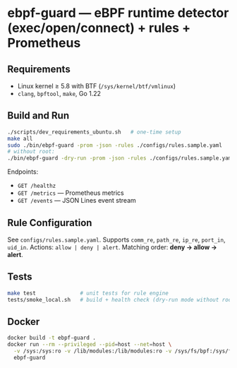 # ebpf-guard — eBPF runtime detector (exec/open/connect) + rules + Prometheus

## Requirements

* Linux kernel ≥ 5.8 with BTF (`/sys/kernel/btf/vmlinux`)
* `clang`, `bpftool`, `make`, Go 1.22

## Build and Run

```bash
./scripts/dev_requirements_ubuntu.sh   # one-time setup
make all
sudo ./bin/ebpf-guard -prom -json -rules ./configs/rules.sample.yaml
# without root:
./bin/ebpf-guard -dry-run -prom -json -rules ./configs/rules.sample.yaml
```

Endpoints:

* `GET /healthz`
* `GET /metrics` — Prometheus metrics
* `GET /events` — JSON Lines event stream

## Rule Configuration

See `configs/rules.sample.yaml`.
Supports `comm_re`, `path_re`, `ip_re`, `port_in`, `uid_in`.
Actions: `allow | deny | alert`.
Matching order: **deny → allow → alert**.

## Tests

```bash
make test              # unit tests for rule engine
tests/smoke_local.sh   # build + health check (dry-run mode without root)
```

## Docker

```bash
docker build -t ebpf-guard .
docker run --rm --privileged --pid=host --net=host \
  -v /sys:/sys:ro -v /lib/modules:/lib/modules:ro -v /sys/fs/bpf:/sys/fs/bpf \
  ebpf-guard
```
